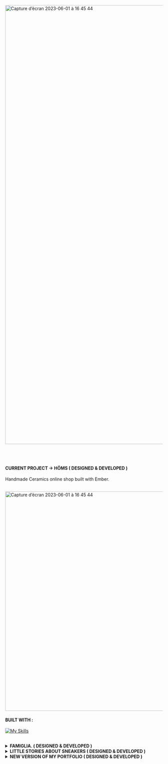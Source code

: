 <img width="1400px" alt="Capture d’écran 2023-06-01 à 16 45 44" src="https://github.com/Alicexplore/Alicexplore/assets/102388803/f02e4b0d-bbae-4fc6-861a-1e54b6e2debb">

<br />
<!--Let's connect with me and chat more ! 🖖 <br /><br />

<div id="badges">
  <a href="https://www.linkedin.com/in/alicebergonhe/">
    <img src="https://img.shields.io/badge/LinkedIn-blue?style=for-the-badge&logo=linkedin&logoColor=white" alt="LinkedIn Badge"/>
  </a>
 <a href="https://www.instagram.com/alice_.xplore/">
    <img src="https://img.shields.io/badge/instagram-purple?style=for-the-badge&logo=instagram&logoColor=white" alt="instagram Badge"/>
  </a>
  <a href="https://www.twitter.com/alicexplore/">
    <img src="https://img.shields.io/badge/twitter-blue?style=for-the-badge&logo=twitter&logoColor=white" alt="twitter Badge"/>
  </a>
</div> -->



<!-- ## CURRENT PERSONNAL PROJECTS I AM WORKING ON ↓

 -->
 


<br /> <br />


<h4><b>CURRENT PROJECT → HÖMS ( DESIGNED & DEVELOPED )</b></h4>
  
  

Handmade Ceramics online shop built with Ember.

<br />

<img width="700px" alt="Capture d’écran 2023-06-01 à 16 45 44" src="https://github.com/Alicexplore/Alicexplore/assets/102388803/4a878f1c-01eb-4395-9620-fd7e18a0d1c6">


#### BUILT WITH : 

[![My Skills](https://skillicons.dev/icons?i=ember,js,html,css,scss,nodejs,vscode,github,git)](https://skillicons.dev)




<br />



 
<details>
<summary><b>FAMIGLIA. ( DESIGNED & DEVELOPED )</b></summary>

<br />

Vegan restaurant website.

<br />

<img width="700px" alt="Capture d’écran 2023-04-13 à 19 04 53" src="https://user-images.githubusercontent.com/102388803/231833260-6d375913-b7f9-4327-ad5c-4c7c0be734ad.png">

#### BUILT WITH : 

[![My Skills](https://skillicons.dev/icons?i=react,tailwind,vite,js,html,css,vscode,ai,figma,github,git)](https://skillicons.dev)

</details>
  

 

  
<details>
<summary><b>LITTLE STORIES ABOUT SNEAKERS ( DESIGNED & DEVELOPED )</b></summary>

  <br />
  
Website and Blog about sneakers.

<br />

<img width="700px" alt="Capture d’écran 2023-04-01 à 20 31 27" src="https://user-images.githubusercontent.com/102388803/229308368-be4de66b-c54c-49e5-b453-ba959c44f569.png"> 

#### BUILT WITH : 

[![My Skills](https://skillicons.dev/icons?i=react,tailwind,vite,js,html,css,vscode,ai,figma,github,git)](https://skillicons.dev)

</details>



<details>
<summary><b>NEW VERSION OF MY PORTFOLIO ( DESIGNED & DEVELOPED )</b></summary>

  <br />

New design, new features, new effects, dark mode.

<br />

<img width="700px" alt="Capture d’écran 2023-04-17 à 15 11 43" src="https://user-images.githubusercontent.com/102388803/232495308-237ed876-a45d-4e6a-87df-86891a875ff4.png">

#### BUILT WITH : 

[![My Skills](https://skillicons.dev/icons?i=react,tailwind,vite,js,html,css,vscode,ai,figma,github,git)](https://skillicons.dev)

</details>



<!--
<a href="https://linkedin.com/in/alicebergonhe">
  <img src="https://skillicons.dev/icons?i=linkedin" alt="linkedin" style="width: 50px;">
</a>
<a href="https://twitter.com/alicexplore">
  <img src="https://skillicons.dev/icons?i=twitter" alt="twitter" style="width: 50px;">
</a>
<a href="https://instagram.com/alice_.xplore/">
  <img src="https://skillicons.dev/icons?i=instagram" alt="instagram" style="width: 50px;">
</a>

  -->
